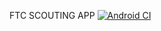 FTC SCOUTING APP
[![Android CI](https://github.com/chinmaym505/FTC-2024-2025-Scouting-App/actions/workflows/android.yml/badge.svg)](https://github.com/chinmaym505/FTC-2024-2025-Scouting-App/actions/workflows/android.yml)
